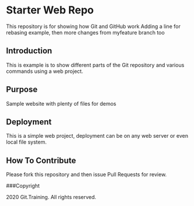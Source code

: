 # Starter Web Repo

This repository is for showing how Git and GitHub work
Adding a line for rebasing example, then more changes from myfeature branch too

## Introduction

This is example is to show different parts of the Git repository and various commands using a web project.

## Purpose

Sample website with plenty of files for demos

## Deployment

This is a simple web project, deployment can be on any web server or even local file system.

## How To Contribute

Please fork this repository and then issue Pull Requests for review.

###Copyright

2020 Git.Training. All rights reserved.